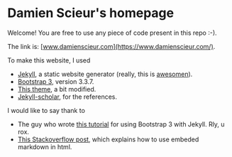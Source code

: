# Damien Scieur's homepage

Welcome! You are free to use any piece of code present in this repo :-).

The link is: [www.damienscieur.com](https://www.damienscieur.com/).

To make this website, I used
- [Jekyll](https://jekyllrb.com/), a static website generator (really, this is [awesomen](http://www.urbandictionary.com/define.php?term=Awesomen)).
- [Bootstrap 3](https://github.com/twbs/bootstrap-sass/tags), version 3.3.7.
- [This theme](https://github.com/pages-themes/hacker), a bit modified.
- [Jekyll-scholar](https://github.com/inukshuk/jekyll-scholar), for the references.

I would like to say thank to 
- The guy who wrote [this tutorial](https://www.sitepoint.com/bootstrap-sass-installation-and-customisation/) for using Bootstrap 3 with Jekyll. Rly, u rox.
- [This Stackoverflow post](http://stackoverflow.com/questions/15917463/embedding-markdown-in-jekyll-html), which explains how to use embeded markdown in html.
